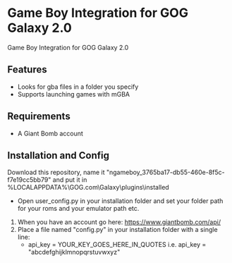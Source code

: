# Game Boy Integration for GOG Galaxy 2.0
Game Boy Integration for GOG Galaxy 2.0

## Features
* Looks for gba files in a folder you specify
* Supports launching games with mGBA

## Requirements
* A Giant Bomb account

## Installation and Config

Download this repository, name it "ngameboy_3765ba17-db55-460e-8f5c-f7e19cc5bb79" and put it in %LOCALAPPDATA%\GOG.com\Galaxy\plugins\installed

* Open user_config.py in your installation folder and set your folder path for your roms and your emulator path etc.

1. When you have an account go here: https://www.giantbomb.com/api/
2. Place a file named "config.py" in your installation folder with a single line:
    * api_key = YOUR_KEY_GOES_HERE_IN_QUOTES i.e. api_key = "abcdefghijklmnopqrstuvwxyz"